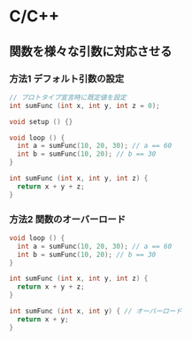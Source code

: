 # C/C++

## 関数を様々な引数に対応させる

### 方法1 デフォルト引数の設定
```cpp
// プロトタイプ宣言時に既定値を設定
int sumFunc (int x, int y, int z = 0);

void setup () {}

void loop () {
  int a = sumFunc(10, 20, 30); // a == 60
  int b = sumFunc(10, 20); // b == 30
}

int sumFunc (int x, int y, int z) {
  return x + y + z;
}
```

### 方法2 関数のオーバーロード
```cpp
void loop () {
  int a = sumFunc(10, 20, 30); // a == 60
  int b = sumFunc(10, 20); // b == 30
}

int sumFunc (int x, int y, int z) {
  return x + y + z;
}

int sumFunc (int x, int y) { // オーバーロード
  return x + y;
}
```
